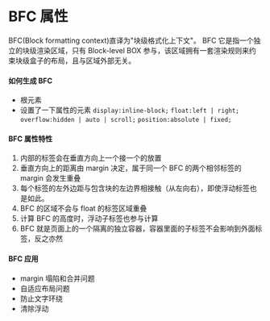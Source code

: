 # BFC 属性

BFC(Block formatting context)直译为"块级格式化上下文"。
BFC 它是指一个独立的块级渲染区域，只有 Block-level BOX 参与，该区域拥有一套渲染规则来约束块级盒子的布局，且与区域外部无关。

#### 如何生成 BFC

- 根元素
- 设置了一下属性的元素
  `display:inline-block;`
  `float:left | right;`
  `overflow:hidden | auto | scroll;`
  `position:absolute | fixed;`

#### BFC 属性特性

1.  内部的标签会在垂直方向上一个接一个的放置
2.  垂直方向上的距离由 margin 决定，属于同一个 BFC 的两个相邻标签的 margin 会发生重叠
3.  每个标签的左外边距与包含块的左边界相接触（从左向右），即使浮动标签也是如此。
4.  BFC 的区域不会与 float 的标签区域重叠
5.  计算 BFC 的高度时，浮动子标签也参与计算
6.  BFC 就是页面上的一个隔离的独立容器，容器里面的子标签不会影响到外面标签，反之亦然

#### BFC 应用

- margin 塌陷和合并问题
- 自适应布局问题
- 防止文字环绕
- 清除浮动
